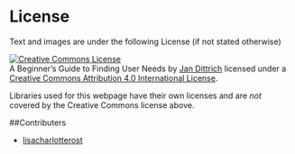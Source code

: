# License

Text and images are under the following License (if not stated otherwise)

 <a rel="license" href="http://creativecommons.org/licenses/by/4.0/"><img alt="Creative Commons License" style="border-width:0" src="https://i.creativecommons.org/l/by/4.0/88x31.png" /></a><br /><span xmlns:dct="http://purl.org/dc/terms/" property="dct:title">A Beginner’s Guide to Finding User Needs</span> by <a xmlns:cc="http://creativecommons.org/ns#" href="http://jdittrich.github.io/userNeedResearchBook/" property="cc:attributionName" rel="cc:attributionURL">Jan Dittrich</a>  licensed under a  <a rel="license" href="http://creativecommons.org/licenses/by/4.0/">Creative Commons Attribution 4.0 International License</a>.

Libraries used for this webpage have their own licenses and are *not* covered by the Creative Commons license above.

##Contributers

* [lisacharlotterost](https://github.com/lisacharlotterost)
